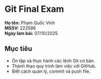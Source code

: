 # Git Final Exam
**Họ tên:** Phạm Quốc Vinh  
**MSSV:** 222596  
**Ngày làm bài:** 07/10/2025

## Mục tiêu
- Ôn tập và thực hành các lệnh Git cơ bản.  
- Thành thạo quy trình làm việc với GitHub.  
- Biết cách quản lý, commit và push file.
